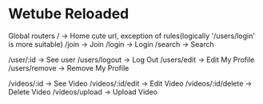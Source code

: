 # Wetube Reloaded

Global routers
/ -> Home
cute url, exception of rules(logically '/users/login' is more suitable)
/join -> Join
/login -> Login
/search -> Search

/user/:id -> See user
/users/logout -> Log Out
/users/edit -> Edit My Profile
/users/remove -> Remove My Profile

/videos/:id -> See Video
/videos/:id/edit -> Edit Video
/videos/:id/delete -> Delete Video
/videos/upload -> Upload Video
